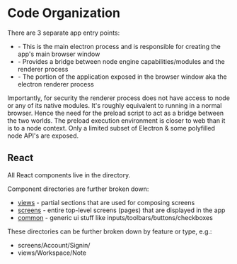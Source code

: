 # Code Organization

There are 3 separate app entry points:

- [](/src/main) - This is the main electron process and is responsible for creating the app's main browser window 
- [](/src/preload) - Provides a bridge between node engine capabilities/modules and the renderer process
- [](/src/renderer) - The portion of the application exposed in the browser window aka the electron renderer process

Importantly, for security the renderer process does not have access to node or any of its native modules.
It's roughly equivalent to running in a normal browser.  Hence the need for the preload script to act as a
bridge between the two worlds.  The preload execution environment is closer to web than it is to a node context.
Only a limited subset of Electron & some polyfilled node API's are exposed.

## React

All React components live in the [](/src/renderer/components) directory.

Component directories are further broken down:

- [views](/src/renderer/components/views) - partial sections that are used for composing screens
- [screens](/src/renderer/components/views) - entire top-level screens (pages) that are displayed in the app
- [common](/src/renderer/components/views) - generic ui stuff like inputs/toolbars/buttons/checkboxes

These directories can be further broken down by feature or type, e.g.:

- screens/Account/Signin/
- views/Workspace/Note
